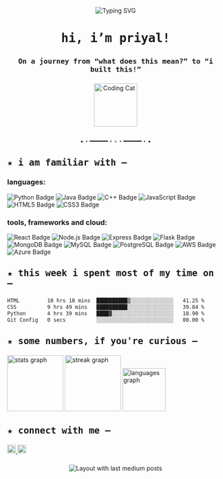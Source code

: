 <p align="center">
  <img src="https://readme-typing-svg.demolab.com?font=Fira+Code&size=24&pause=1000&center=true&vCenter=true&color=fa6485&width=480&lines=whoa,+you+found+me+on+GitHub!" alt="Typing SVG" />
</p>

# <p align="center"><samp> hi, i’m priyal!</samp></p>
### <p align="center"><samp><strong>On a journey from “what does this mean?” to “i built this!”</strong></samp></p>

###

<p align="center">
  <img src="https://media.giphy.com/media/JIX9t2j0ZTN9S/giphy.gif" height="100" alt="Coding Cat" />
</p>

###
<p align="center"><samp>✦・━━━━━・✧・━━━━━・✦</samp></p>

###

## <p><samp><strong>★ i am familiar with –</strong></samp></p>
  
  ### languages:
  <p>
    <img src="https://img.shields.io/badge/-Python-000?&logo=Python" alt="Python Badge"/>
    <img src="https://img.shields.io/badge/-Java-000?&logo=Java" alt="Java Badge"/>
    <img src="https://img.shields.io/badge/-C++-000?&logo=cplusplus&logoColor=white" alt="C++ Badge"/>
    <img src="https://img.shields.io/badge/-JavaScript-000?&logo=JavaScript" alt="JavaScript Badge"/>
    <img src="https://img.shields.io/badge/-HTML5-000?&logo=HTML5" alt="HTML5 Badge"/>
    <img src="https://img.shields.io/badge/-CSS3-000?&logo=CSS3" alt="CSS3 Badge"/>
  </p>
  
  ### tools, frameworks and cloud:
  <p>
    <img src="https://img.shields.io/badge/-React-000?&logo=React" alt="React Badge"/>
    <img src="https://img.shields.io/badge/-Node.js-000?&logo=nodedotjs" alt="Node.js Badge"/>
    <img src="https://img.shields.io/badge/-Express-000?&logo=express&logoColor=white" alt="Express Badge"/>
    <img src="https://img.shields.io/badge/-Flask-000?&logo=flask&logoColor=white" alt="Flask Badge"/>
    <img src="https://img.shields.io/badge/-MongoDB-000?&logo=mongodb" alt="MongoDB Badge"/>
    <img src="https://img.shields.io/badge/-MySQL-000?&logo=mysql" alt="MySQL Badge"/>
    <img src="https://img.shields.io/badge/-PostgreSQL-000?&logo=postgresql" alt="PostgreSQL Badge"/>
    <img src="https://img.shields.io/badge/-AWS-000?&logo=amazonaws" alt="AWS Badge"/>
    <img src="https://img.shields.io/badge/-Azure-000?&logo=microsoftazure" alt="Azure Badge"/>
  </p>
  
</div>

###

## <p><samp><strong>★ this week i spent most of my time on –</strong></samp></p>

<!--START_SECTION:waka-->

```txt
HTML         10 hrs 10 mins  ██████████▒░░░░░░░░░░░░░░   41.25 %
CSS          9 hrs 49 mins   ██████████░░░░░░░░░░░░░░░   39.84 %
Python       4 hrs 39 mins   ████▓░░░░░░░░░░░░░░░░░░░░   18.90 %
Git Config   0 secs          ░░░░░░░░░░░░░░░░░░░░░░░░░   00.00 %
```

<!--END_SECTION:waka-->

###


<!--p><samp><strong>★ currently exploring –</strong></samp></p-->
<!--ul><samp>
  <li>building projects in Flask & React</li>
  <li>learning AWS and Azure fundamentals</li>
  <li>strengthening Data Structures & Algorithms</li>
</samp></ul-->

###

## <p><samp><strong>★ some numbers, if you're curious –</strong></samp></p>

<div align="left">
  <img src="https://github-readme-stats.vercel.app/api?username=priyal-pandey&hide_title=false&hide_rank=false&show_icons=true&include_all_commits=true&count_private=true&disable_animations=false&theme=dracula&locale=en&hide_border=true&order=1&custom_title=my%20github%20stats" height="130" alt="stats graph" />
  <img src="https://streak-stats.demolab.com?user=priyal-pandey&locale=en&mode=daily&theme=dracula&hide_border=true&border_radius=5&order=3" height="130" alt="streak graph" />
  <img src="https://github-readme-stats.vercel.app/api/top-langs?username=priyal-pandey&locale=en&hide_title=true&layout=compact&card_width=320&langs_count=5&theme=dracula&hide_border=true&order=2" height="100" alt="languages graph" />
</div>

###

## <p><samp><strong>★ connect with me –</strong></samp></p>

<div align="left">
  <a href="https://www.linkedin.com/in/priyalpandey/" target="_blank">
    <img src="https://img.shields.io/static/v1?message=LinkedIn&logo=linkedin&label=&color=0077B5&logoColor=white&labelColor=&style=flat" height="20" alt="linkedin logo" />
  </a>
  <a href="https://medium.com/@priyal.pandey" target="_blank">
    <img src="https://img.shields.io/static/v1?message=Medium&logo=medium&label=&color=12100E&logoColor=white&labelColor=&style=flat" height="20" alt="medium logo" />
  </a>
</div>

###


<!--p><samp><strong>★ check out my posts on medium –</strong></samp></p-->

<div align="center">
  <img src="https://github-read-medium-git-main.pahlevikun.vercel.app/latest?limit=4&username=priyal.pandey&theme=radical" alt="Layout with last medium posts" />
</div>








